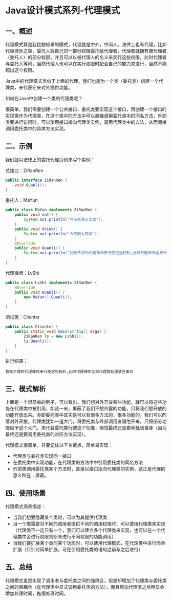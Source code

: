 # Java设计模式系列-代理模式
## 一、概述
代理模式算是我接触较早的模式，代理就是中介，中间人。法律上也有代理，比如代理律师之类，委托人将自己的一部分权限委托给代理者，代理者就拥有被代理者（委托人）的部分权限，并且可以以被代理人的名义来实行这些权限，此时代理者与委托人等同，当然代理人也可以在实行权限时配合自己的能力来进行，当然不能超出这个权限。
  
Java中的代理模式类似于上面的代理，我们也是为一个类（委托类）创建一个代理类，来代表它来对外提供功能。
  
如何在Java中创建一个类的代理类呢？
  
很简单，我们需要创建一个公共接口，委托类要实现这个接口，再创建一个接口的实现类作为代理类，在这个类中的方法中可以直接调用委托类中的同名方法，外部类要进行访问时，可以使用接口指向代理类实例，调用代理类中的方法，从而间接调用委托类中的具体方法实现。
## 二、示例
我们就以法律上的委托代理为例来写个实例：
  
总接口：ZiRanRen
```java
public interface ZiRanRen {
    void Quanli();
}
```
委托人：MaYun
```java
public class MaYun implements ZiRanRen {
    public void eat() {
        System.out.println("今天吃满汉全席");
    }
    public void drink() {
        System.out.println("今天喝大西洋");
    }
    @Override
    public void Quanli() {
        System.out.println("我赋予我的代理律师来行使这些权利,此时代理律师全权代理我处理某些事务");
    }
}
```
代理律师：LvShi
```java
public class LvShi implements ZiRanRen {
    @Override
    public void Quanli() {
        new MaYun().Quanli();
    }
}
```
测试类：Clienter
```java
public class Clienter {
    public static void main(String[] args) {
        ZiRanRen ls = new LvShi();
        ls.Quanli();
    }
}
```
执行结果：
```text
我赋予我的代理律师来行使这些权利,此时代理律师全权代理我处理某些事务
```
## 三、模式解析
上面是一个很简单的例子，可以看出，我们想对外开放某些功能，就可以将这些功能在代理类中被引用，如此一来，屏蔽了我们不想外露的功能，只将我们想开放的功能开放出来。亦即委托类中其实是可以有很多方法的，很多功能的，我们可以酌情对外开放，代理类犹如一道大门，将委托类与外部调用者隔绝开来，只将部分功能赋予这个大门，来代替委托类行使这个功能，哪怕最终还是要牵扯到自身（因为最终还是要调用委托类的对应方法实现）。
  
代理模式很简单，只要记住以下关键点，简单易实现：
- 代理类与委托类实现同一接口
- 在委托类中实现功能，在代理类的方法中中引用委托类的同名方法
- 外部类调用委托类某个方法时，直接以接口指向代理类的实例，这正是代理的意义所在：屏蔽。
## 四、使用场景
代理模式场景描述：
- 当我们想要隐藏某个类时，可以为其提供代理类
- 当一个类需要对不同的调用者提供不同的调用权限时，可以使用代理类来实现（代理类不一定只有一个，我们可以建立多个代理类来实现，也可以在一个代理类中金进行权限判断来进行不同权限的功能调用）
- 当我们要扩展某个类的某个功能时，可以使用代理模式，在代理类中进行简单扩展（只针对简单扩展，可在引用委托类的语句之前与之后进行）
## 五、总结
代理模式虽然实现了调用者与委托类之间的强耦合，但是却增加了代理类与委托类之间的强耦合（在代理类中显式调用委托类的方法），而且增加代理类之后明显会增加处理时间，拖慢处理时间。